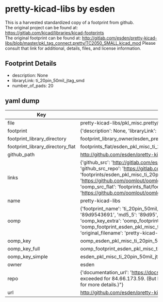 # pretty-kicad-libs by esden  
This is a harvested standardized copy of a footprint from github.  
The original project can be found at:  
https://gitlab.com/kicad/libraries/kicad-footprints  
The original footprint can be found at:
http://gitlab.com/esden/pretty-kicad-libs/blob/master/pkl_tag_connect.pretty/TC2050_SMALL.kicad_mod
Please consult that link for additional, details, files, and license information.  
## Footprint Details
* description: None  
* libraryLink: ti_20pin_50mil_jtag_smd  
* number_of_pads: 20  
## yaml dump  
| Key | Value |  
| --- | --- |  
| file | pretty-kicad-libs/pkl_misc.pretty/ti_20pin_50mil_jtag_smd.kicad_mod |  
| footprint | {'description': None, 'libraryLink': 'ti_20pin_50mil_jtag_smd', 'number_of_pads': 20} |  
| footprint_library_directory | footprint_library_owner/esden_pretty-kicad-libs |  
| footprint_library_directory_flat | footprints_flat/esden_pkl_misc_ti_20pin_50mil_jtag_smd/working |  
| github_path | http://github.com/esden/pretty-kicad-libs/blob/master/pkl_misc.pretty/ti_20pin_50mil_jtag_smd.kicad_mod |  
| links | {'github_src': 'http://gitlab.com/esden/pretty-kicad-libs/blob/master/pkl_tag_connect.pretty/TC2050_SMALL.kicad_mod', 'github_src_repo': 'https://gitlab.com/kicad/libraries/kicad-footprints', 'oomp_bot': 'footprints/esden_pkl_misc_ti_20pin_50mil_jtag_smd/working', 'oomp_bot_github': 'https://github.com/oomlout/oomlout_oomp_footprint_bot/tree/main/footprints/esden_pkl_misc_ti_20pin_50mil_jtag_smd/working', 'oomp_src_flat': 'footprints_flat/footprints_flat/esden_pkl_misc_ti_20pin_50mil_jtag_smd/working', 'oomp_src_flat_github': 'https://github.com/oomlout/oomlout_oomp_footprint_src/tree/main/footprints_flat/esden_pkl_misc_ti_20pin_50mil_jtag_smd/working'} |  
| name | pretty-kicad-libs |  
| oomp | {'footprint_name': 'ti_20pin_50mil_jtag_smd', 'library_name': 'pkl_misc', 'md5': '89d95436916348ecf5dbd46d7bcc9d28', 'md5_10': '89d9543691', 'md5_5': '89d95', 'md5_6': '89d954', 'oomp_key': 'oomp_esden_pkl_misc_ti_20pin_50mil_jtag_smd', 'oomp_key_extra': 'oomp_footprint_esden_pkl_misc_ti_20pin_50mil_jtag_smd', 'oomp_key_full': 'oomp_footprint_esden_pkl_misc_ti_20pin_50mil_jtag_smd_89d954', 'oomp_key_simple': 'esden_pkl_misc_ti_20pin_50mil_jtag_smd', 'original_filename': 'pretty-kicad-libs/pkl_misc.pretty/ti_20pin_50mil_jtag_smd.kicad_mod', 'owner_name': 'esden'} |  
| oomp_key | oomp_esden_pkl_misc_ti_20pin_50mil_jtag_smd |  
| oomp_key_full | oomp_footprint_esden_pkl_misc_ti_20pin_50mil_jtag_smd |  
| oomp_key_simple | esden_pkl_misc_ti_20pin_50mil_jtag_smd |  
| owner | esden |  
| repo | {'documentation_url': 'https://docs.github.com/rest/overview/resources-in-the-rest-api#rate-limiting', 'message': "API rate limit exceeded for 84.66.173.59. (But here's the good news: Authenticated requests get a higher rate limit. Check out the documentation for more details.)"} |  
| url | http://github.com/esden/pretty-kicad-libs |  


